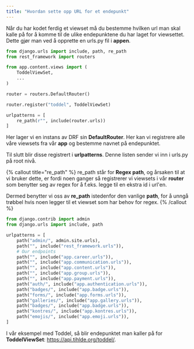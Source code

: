 ```yaml
---
title: "Hvordan sette opp URL for et endepunkt"
---
```


Når du har kodet ferdig et viewset må du bestemme hvilken url man skal kalle på for å komme til de ulike endepunktene du har laget for viewsettet. Dette gjør man ved å opprette en urls.py fil i **appen**. 

```python
from django.urls import include, path, re_path
from rest_framework import routers

from app.content.views import (
    ToddelViewSet,
    ...
)

router = routers.DefaultRouter()

router.register("toddel", ToddelViewSet)

urlpatterns = [
    re_path(r"", include(router.urls))
]
```

Her lager vi en instans av DRF sin **DefaultRouter**. Her kan vi registrere alle våre viewsets fra vår **app** og bestemme navnet på endepunktet.

Til slutt blir disse registrert i **urlpatterns**. Denne listen sender vi inn i urls.py på root nivå.

{% callout title="re_path" %}
re_path står for **Regex path**, og årsaken til at vi bruker dette, er fordi noen ganger så registrerer vi viewsets i vår **router** som benytter seg av regex for å f.eks. legge til en ekstra id i url'en.

Dermed benytter vi oss av **re_path** istedenfor den vanlige **path**, for å unngå trøbbel hvis noen legger til et viewset som har behov for regex.
{% /callout %}

```python
from django.contrib import admin
from django.urls import include, path

urlpatterns = [
    path("admin/", admin.site.urls),
    path("", include("rest_framework.urls")),
    # Our endpoints
    path("", include("app.career.urls")),
    path("", include("app.communication.urls")),
    path("", include("app.content.urls")),
    path("", include("app.group.urls")),
    path("", include("app.payment.urls")),
    path("auth/", include("app.authentication.urls")),
    path("badges/", include("app.badge.urls")),
    path("forms/", include("app.forms.urls")),
    path("galleries/", include("app.gallery.urls")),
    path("badges/", include("app.badge.urls")),
    path("kontres/", include("app.kontres.urls")),
    path("emojis/", include("app.emoji.urls")),
]
```

I vår eksempel med Toddel, så blir endepunktet man kaller på for **ToddelViewSet**: https://api.tihlde.org/toddel/.

